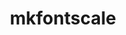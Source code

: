 ---
title: "mkfontscale"
layout: cache
categories: [package, develop]
meta: {"versions": ["1.2.3"], "compilers": ["gcc@=10.2.1", "gcc@=11.1.0"], "oss": ["centos7", "ubuntu20.04"], "platforms": ["linux"], "targets": ["x86_64_v3"], "stacks": ["data-vis-sdk", "developer-tools-manylinux2014", "root"], "num_specs": 17, "num_specs_by_stack": {"developer-tools-manylinux2014": 6, "root": 17, "data-vis-sdk": 7}}
spec_details: [{"hash": "st63ekiwlv7ulxvq4ijslvdr6nl4ftga", "compiler": "gcc@=10.2.1", "versions": ["1.2.3"], "os": "centos7", "platform": "linux", "target": "x86_64_v3", "variants": ["build_system=autotools"], "stacks": ["developer-tools-manylinux2014", "root"], "size": "-", "tarball": "https://binaries.spack.io/develop/build_cache/linux-centos7-x86_64_v3/gcc-10.2.1/mkfontscale-1.2.3/linux-centos7-x86_64_v3-gcc-10.2.1-mkfontscale-1.2.3-st63ekiwlv7ulxvq4ijslvdr6nl4ftga.spack"}, {"hash": "pu2ssu2gp67kljw75dzr2guly2estozu", "compiler": "gcc@=10.2.1", "versions": ["1.2.3"], "os": "centos7", "platform": "linux", "target": "x86_64_v3", "variants": ["build_system=autotools"], "stacks": ["root"], "size": "-", "tarball": "https://binaries.spack.io/develop/build_cache/linux-centos7-x86_64_v3/gcc-10.2.1/mkfontscale-1.2.3/linux-centos7-x86_64_v3-gcc-10.2.1-mkfontscale-1.2.3-pu2ssu2gp67kljw75dzr2guly2estozu.spack"}, {"hash": "6o2fy76b6ck6jger4mkmxngethu35awt", "compiler": "gcc@=10.2.1", "versions": ["1.2.3"], "os": "centos7", "platform": "linux", "target": "x86_64_v3", "variants": ["build_system=autotools"], "stacks": ["developer-tools-manylinux2014", "root"], "size": "-", "tarball": "https://binaries.spack.io/develop/build_cache/linux-centos7-x86_64_v3/gcc-10.2.1/mkfontscale-1.2.3/linux-centos7-x86_64_v3-gcc-10.2.1-mkfontscale-1.2.3-6o2fy76b6ck6jger4mkmxngethu35awt.spack"}, {"hash": "trgazud3c3ci4sgonjmxg7xwrpe3atmc", "compiler": "gcc@=10.2.1", "versions": ["1.2.3"], "os": "centos7", "platform": "linux", "target": "x86_64_v3", "variants": ["build_system=autotools"], "stacks": ["developer-tools-manylinux2014", "root"], "size": "-", "tarball": "https://binaries.spack.io/develop/build_cache/linux-centos7-x86_64_v3/gcc-10.2.1/mkfontscale-1.2.3/linux-centos7-x86_64_v3-gcc-10.2.1-mkfontscale-1.2.3-trgazud3c3ci4sgonjmxg7xwrpe3atmc.spack"}, {"hash": "4pey22ujmotvgkrqzzhhht4ir2pwhthc", "compiler": "gcc@=10.2.1", "versions": ["1.2.3"], "os": "centos7", "platform": "linux", "target": "x86_64_v3", "variants": ["build_system=autotools"], "stacks": ["developer-tools-manylinux2014", "root"], "size": "-", "tarball": "https://binaries.spack.io/develop/build_cache/linux-centos7-x86_64_v3/gcc-10.2.1/mkfontscale-1.2.3/linux-centos7-x86_64_v3-gcc-10.2.1-mkfontscale-1.2.3-4pey22ujmotvgkrqzzhhht4ir2pwhthc.spack"}, {"hash": "mfhwi4zgxvlefdj45lvmm7fvghrq32bp", "compiler": "gcc@=10.2.1", "versions": ["1.2.3"], "os": "centos7", "platform": "linux", "target": "x86_64_v3", "variants": ["build_system=autotools"], "stacks": ["developer-tools-manylinux2014", "root"], "size": "-", "tarball": "https://binaries.spack.io/develop/build_cache/linux-centos7-x86_64_v3/gcc-10.2.1/mkfontscale-1.2.3/linux-centos7-x86_64_v3-gcc-10.2.1-mkfontscale-1.2.3-mfhwi4zgxvlefdj45lvmm7fvghrq32bp.spack"}, {"hash": "ngzm7u6pplpageevnjkqivjxv7ovdbbr", "compiler": "gcc@=10.2.1", "versions": ["1.2.3"], "os": "centos7", "platform": "linux", "target": "x86_64_v3", "variants": ["build_system=autotools"], "stacks": ["developer-tools-manylinux2014", "root"], "size": "-", "tarball": "https://binaries.spack.io/develop/build_cache/linux-centos7-x86_64_v3/gcc-10.2.1/mkfontscale-1.2.3/linux-centos7-x86_64_v3-gcc-10.2.1-mkfontscale-1.2.3-ngzm7u6pplpageevnjkqivjxv7ovdbbr.spack"}, {"hash": "onvhyrf3vofbdjxb2emgnmc77l6oj4ww", "compiler": "gcc@=11.1.0", "versions": ["1.2.3"], "os": "ubuntu20.04", "platform": "linux", "target": "x86_64_v3", "variants": ["build_system=autotools"], "stacks": ["data-vis-sdk", "root"], "size": "-", "tarball": "https://binaries.spack.io/develop/build_cache/linux-ubuntu20.04-x86_64_v3/gcc-11.1.0/mkfontscale-1.2.3/linux-ubuntu20.04-x86_64_v3-gcc-11.1.0-mkfontscale-1.2.3-onvhyrf3vofbdjxb2emgnmc77l6oj4ww.spack"}, {"hash": "66wunojca4kk3c5heh4blxgjpo2pljlp", "compiler": "gcc@=11.1.0", "versions": ["1.2.3"], "os": "ubuntu20.04", "platform": "linux", "target": "x86_64_v3", "variants": ["build_system=autotools"], "stacks": ["data-vis-sdk", "root"], "size": "-", "tarball": "https://binaries.spack.io/develop/build_cache/linux-ubuntu20.04-x86_64_v3/gcc-11.1.0/mkfontscale-1.2.3/linux-ubuntu20.04-x86_64_v3-gcc-11.1.0-mkfontscale-1.2.3-66wunojca4kk3c5heh4blxgjpo2pljlp.spack"}, {"hash": "6ozm6yczdbx6k6hqiabfk2m56slbsmhs", "compiler": "gcc@=11.1.0", "versions": ["1.2.3"], "os": "ubuntu20.04", "platform": "linux", "target": "x86_64_v3", "variants": ["build_system=autotools"], "stacks": ["data-vis-sdk", "root"], "size": "-", "tarball": "https://binaries.spack.io/develop/build_cache/linux-ubuntu20.04-x86_64_v3/gcc-11.1.0/mkfontscale-1.2.3/linux-ubuntu20.04-x86_64_v3-gcc-11.1.0-mkfontscale-1.2.3-6ozm6yczdbx6k6hqiabfk2m56slbsmhs.spack"}, {"hash": "s5bk7sqqbvsdmgot2ebmdkad5mplwdpp", "compiler": "gcc@=11.1.0", "versions": ["1.2.3"], "os": "ubuntu20.04", "platform": "linux", "target": "x86_64_v3", "variants": ["build_system=autotools"], "stacks": ["data-vis-sdk", "root"], "size": "-", "tarball": "https://binaries.spack.io/develop/build_cache/linux-ubuntu20.04-x86_64_v3/gcc-11.1.0/mkfontscale-1.2.3/linux-ubuntu20.04-x86_64_v3-gcc-11.1.0-mkfontscale-1.2.3-s5bk7sqqbvsdmgot2ebmdkad5mplwdpp.spack"}, {"hash": "eegdckogylapykca73f5mcrqg7oda7bq", "compiler": "gcc@=11.1.0", "versions": ["1.2.3"], "os": "ubuntu20.04", "platform": "linux", "target": "x86_64_v3", "variants": ["build_system=autotools"], "stacks": ["root"], "size": "-", "tarball": "https://binaries.spack.io/develop/build_cache/linux-ubuntu20.04-x86_64_v3/gcc-11.1.0/mkfontscale-1.2.3/linux-ubuntu20.04-x86_64_v3-gcc-11.1.0-mkfontscale-1.2.3-eegdckogylapykca73f5mcrqg7oda7bq.spack"}, {"hash": "4atynpz7aytlgbin6xti5mnjw4prsfmi", "compiler": "gcc@=11.1.0", "versions": ["1.2.3"], "os": "ubuntu20.04", "platform": "linux", "target": "x86_64_v3", "variants": ["build_system=autotools"], "stacks": ["root"], "size": "-", "tarball": "https://binaries.spack.io/develop/build_cache/linux-ubuntu20.04-x86_64_v3/gcc-11.1.0/mkfontscale-1.2.3/linux-ubuntu20.04-x86_64_v3-gcc-11.1.0-mkfontscale-1.2.3-4atynpz7aytlgbin6xti5mnjw4prsfmi.spack"}, {"hash": "jmdkhymxafocsxo4sd7fctmio7bnvpgb", "compiler": "gcc@=11.1.0", "versions": ["1.2.3"], "os": "ubuntu20.04", "platform": "linux", "target": "x86_64_v3", "variants": ["build_system=autotools"], "stacks": ["data-vis-sdk", "root"], "size": "-", "tarball": "https://binaries.spack.io/develop/build_cache/linux-ubuntu20.04-x86_64_v3/gcc-11.1.0/mkfontscale-1.2.3/linux-ubuntu20.04-x86_64_v3-gcc-11.1.0-mkfontscale-1.2.3-jmdkhymxafocsxo4sd7fctmio7bnvpgb.spack"}, {"hash": "oka7yi2onpk32tbsdsarch5mvwl6h63y", "compiler": "gcc@=11.1.0", "versions": ["1.2.3"], "os": "ubuntu20.04", "platform": "linux", "target": "x86_64_v3", "variants": ["build_system=autotools"], "stacks": ["root"], "size": "-", "tarball": "https://binaries.spack.io/develop/build_cache/linux-ubuntu20.04-x86_64_v3/gcc-11.1.0/mkfontscale-1.2.3/linux-ubuntu20.04-x86_64_v3-gcc-11.1.0-mkfontscale-1.2.3-oka7yi2onpk32tbsdsarch5mvwl6h63y.spack"}, {"hash": "sjlksddl5ngw4roplgl6lptd5ncvsisi", "compiler": "gcc@=11.1.0", "versions": ["1.2.3"], "os": "ubuntu20.04", "platform": "linux", "target": "x86_64_v3", "variants": ["build_system=autotools"], "stacks": ["data-vis-sdk", "root"], "size": "-", "tarball": "https://binaries.spack.io/develop/build_cache/linux-ubuntu20.04-x86_64_v3/gcc-11.1.0/mkfontscale-1.2.3/linux-ubuntu20.04-x86_64_v3-gcc-11.1.0-mkfontscale-1.2.3-sjlksddl5ngw4roplgl6lptd5ncvsisi.spack"}, {"hash": "lw3unb24cxsv2nteg6mfkrnkfajm7rl6", "compiler": "gcc@=11.1.0", "versions": ["1.2.3"], "os": "ubuntu20.04", "platform": "linux", "target": "x86_64_v3", "variants": ["build_system=autotools"], "stacks": ["data-vis-sdk", "root"], "size": "-", "tarball": "https://binaries.spack.io/develop/build_cache/linux-ubuntu20.04-x86_64_v3/gcc-11.1.0/mkfontscale-1.2.3/linux-ubuntu20.04-x86_64_v3-gcc-11.1.0-mkfontscale-1.2.3-lw3unb24cxsv2nteg6mfkrnkfajm7rl6.spack"}]
---